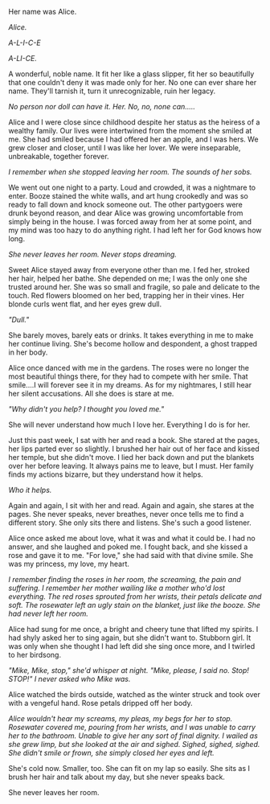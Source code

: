 Her name was Alice.

*Alice.*

*A-L-I-C-E*

*A-LI-CE.*

A wonderful, noble name. It fit her like a glass slipper, fit her so beautifully that one couldn't deny it was made only for her. No one can ever share her name. They'll tarnish it, turn it unrecognizable, ruin her legacy.

*No person nor doll can have it. Her. No, no, none can.....*

Alice and I were close since childhood despite her status as the heiress of a wealthy family. Our lives were intertwined from the moment she smiled at me. She had smiled because I had offered her an apple, and I was hers. We grew closer and closer, until I was like her lover. We were inseparable, unbreakable, together forever.

*I remember when she stopped leaving her room. The sounds of her sobs.*

We went out one night to a party. Loud and crowded, it was a nightmare to enter. Booze stained the white walls, and art hung crookedly and was so ready to fall down and knock someone out. The other partygoers were drunk beyond reason, and dear Alice was growing uncomfortable from simply being in the house. I was forced away from her at some point, and my mind was too hazy to do anything right. I had left her for God knows how long.

*She never leaves her room. Never stops dreaming.*

Sweet Alice stayed away from everyone other than me. I fed her, stroked her hair, helped her bathe. She depended on me; I was the only one she trusted around her. She was so small and fragile, so pale and delicate to the touch. Red flowers bloomed on her bed, trapping her in their vines. Her blonde curls went flat, and her eyes grew dull.

*"Dull."*

She barely moves, barely eats or drinks. It takes everything in me to make her continue living. She's become hollow and despondent, a ghost trapped in her body.

Alice once danced with me in the gardens. The roses were no longer the most beautiful things there, for they had to compete with her smile. That smile....I will forever see it in my dreams. As for my nightmares, I still hear her silent accusations. All she does is stare at me.

*"Why didn't you help? I thought you loved me."*

She will never understand how much I love her. Everything I do is for her.

Just this past week, I sat with her and read a book. She stared at the pages, her lips parted ever so slightly. I brushed her hair out of her face and kissed her temple, but she didn't move. I lied her back down and put the blankets over her before leaving. It always pains me to leave, but I must. Her family finds my actions bizarre, but they understand how it helps.

*Who it helps.*

Again and again, I sit with her and read. Again and again, she stares at the pages. She never speaks, never breathes, never once tells me to find a different story. She only sits there and listens. She's such a good listener.

Alice once asked me about love, what it was and what it could be. I had no answer, and she laughed and poked me.  I fought back, and she kissed a rose and gave it to me. "For love," she had said with that divine smile. She was my princess, my love, my heart.

*I remember finding the roses in her room, the screaming, the pain and suffering. I remember her mother wailing like a mother who'd lost everything. The red roses sprouted from her wrists, their petals delicate and soft. The rosewater left an ugly stain on the blanket, just like the booze. She had never left her room.*

Alice had sung for me once, a bright and cheery tune that lifted my spirits. I had shyly asked her to sing again, but she didn't want to. Stubborn girl. It was only when she thought I had left did she sing once more, and I twirled to her birdsong.

  
*"Mike, Mike, stop," she'd whisper at night. "Mike, please, I said no. Stop! STOP!" I never asked who Mike was.*

  
Alice watched the birds outside, watched as the winter struck and took over with a vengeful hand. Rose petals dripped off her body.

*Alice wouldn't hear my screams, my pleas, my begs for her to stop. Rosewater covered me, pouring from her wrists, and I was unable to carry her to the bathroom. Unable to give her any sort of final dignity. I wailed as she grew limp, but she looked at the air and sighed. Sighed, sighed, sighed. She didn't smile or frown, she simply closed her eyes and left.* 

  
She's cold now. Smaller, too. She can fit on my lap so easily. She sits as I brush her hair and talk about my day, but she never speaks back.

  
She never leaves her room.